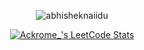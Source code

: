 <p align="center"> <img src="https://github-readme-stats.vercel.app/api?username=Ackrome&show_icons=true&theme=gotham" alt="abhisheknaiidu" />
<p align="center">
  <a href="https://leetcode.com/Ackrome_/">
    <img 
      src="https://leetcard.jacoblin.cool/Ackrome_?theme=dark&ext=heatmap&border=2" 
      alt="Ackrome_'s LeetCode Stats"
    />
  </a>
</p>
